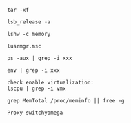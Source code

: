 ```
tar -xf
```
```
lsb_release -a
```
```
lshw -c memory
```
```
lusrmgr.msc
```
```
ps -aux | grep -i xxx
```
```
env | grep -i xxx
```
```
check enable virtualization:
lscpu | grep -i vmx 
```
```
grep MemTotal /proc/meminfo || free -g
```
```
Proxy switchyomega
```
